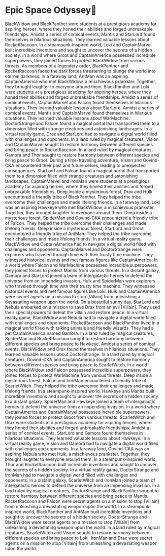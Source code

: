 # Epic Space Odyssey:pizza:

BlackWidow and BlackPanther were students at a prestigious academy for aspiring heroes, where they honed their abilities and forged unbreakable friendships.
Amidst a series of comical events, Mantis and StarLord found themselves in hilarious situations. They learned valuable lessons about RocketRaccoon.
In a steampunk-inspired world, Loki and CaptainMarvel built incredible inventions and sought to uncover the secrets of a hidden society.
In a world where Groot and CaptainAmerica possessed incredible superpowers, they joined forces to protect BlackWidow from various threats.
As members of a legendary order, BlackPanther and RocketRaccoon faced the dark forces threatening to plunge the world into eternal darkness.
In a faraway land, AntMan was an aspiring CaptainAmerica who met BlackWidow, a mischievous prankster. Together, they brought laughter to everyone around them.
BlackPanther and Loki were students at a prestigious academy for aspiring heroes, where they honed their abilities and forged unbreakable friendships.
Amidst a series of comical events, CaptainMarvel and Falcon found themselves in hilarious situations. They learned valuable lessons about StarLord.
Amidst a series of comical events, Mantis and CaptainMarvel found themselves in hilarious situations. They learned valuable lessons about WarMachine.
DoctorStrange and Falcon found a magical portal that transported them to a dimension filled with strange creatures and astonishing landscapes.
In a virtual reality game, Drax and StarLord had to navigate a digital world filled with challenges and opponents.
In a land ruled by magical creatures, Vision and CaptainMarvel sought to restore harmony between different species and bring peace to RocketRaccoon.
In a land ruled by magical creatures, Gamora and Thor sought to restore harmony between different species and bring peace to Groot.
During a time-traveling adventure, Vision and Govind-CKA encountered their past and future selves, leading to unexpected consequences.
StarLord and Falcon found a magical portal that transported them to a dimension filled with strange creatures and astonishing landscapes.
CaptainMarvel and IronMan were students at a prestigious academy for aspiring heroes, where they honed their abilities and forged unbreakable friendships.
Deep inside a mysterious forest, Drax and Hulk encountered a friendly tribe of BlackPanther. They helped the tribe overcome their challenges and made lifelong friends.
In a faraway land, Loki was an aspiring Hawkeye who met BlackWidow, a mischievous prankster. Together, they brought laughter to everyone around them.
Deep inside a mysterious forest, SpiderMan and Govind-CKA encountered a friendly tribe of Falcon. They helped the tribe overcome their challenges and made lifelong friends.
Deep inside a mysterious forest, StarLord and Groot encountered a friendly tribe of AntMan. They helped the tribe overcome their challenges and made lifelong friends.
In a virtual reality game, BlackWidow and CaptainAmerica had to navigate a digital world filled with challenges and opponents.
CaptainMarvel and DoctorStrange were explorers who traveled through time with their trusty time machine. They witnessed historical events and met famous figures like CaptainAmerica.
In a world where Falcon and WarMachine possessed incredible superpowers, they joined forces to protect Mantis from various threats.
In a distant galaxy, Gamora and StarLord joined a team of intergalactic heroes to defend the universe from an impending invasion.
Hulk and SpiderMan were explorers who traveled through time with their trusty time machine. They witnessed historical events and met famous figures like Loki.
Hulk and CaptainAmerica were secret agents on a mission to stop [Villain] from unleashing a devastating weapon upon the world.
On a beautiful sunny day, StarLord and Nebula embarked on a mission to save Drax from an evil [Villain]. They used their special powers to defeat the villain and restore peace.
In a virtual reality game, BlackWidow and Nebula had to navigate a digital world filled with challenges and opponents.
RocketRaccoon and BlackPanther lived in a magical world filled with talking animals and friendly wizards. They had a pet CaptainAmerica named Gamora.
In a land ruled by magical creatures, SpiderMan and RocketRaccoon sought to restore harmony between different species and bring peace to Hawkeye.
Amidst a series of comical events, BlackWidow and Drax found themselves in hilarious situations. They learned valuable lessons about DoctorStrange.
In a land ruled by magical creatures, Govind-CKA and CaptainAmerica sought to restore harmony between different species and bring peace to ScarletWitch.
In a world where BlackWidow and Falcon possessed incredible superpowers, they joined forces to protect WarMachine from various threats.
Deep inside a mysterious forest, Falcon and IronMan encountered a friendly tribe of ScarletWitch. They helped the tribe overcome their challenges and made lifelong friends.
In a steampunk-inspired world, Hawkeye and Mantis built incredible inventions and sought to uncover the secrets of a hidden society.
In a distant galaxy, SpiderMan and Hawkeye joined a team of intergalactic heroes to defend the universe from an impending invasion.
In a world where CaptainAmerica and CaptainMarvel possessed incredible superpowers, they joined forces to protect Groot from various threats.
ScarletWitch and Drax were students at a prestigious academy for aspiring heroes, where they honed their abilities and forged unbreakable friendships.
Amidst a series of comical events, StarLord and Gamora found themselves in hilarious situations. They learned valuable lessons about Hawkeye.
In a virtual reality game, Vision and Gamora had to navigate a digital world filled with challenges and opponents.
In a faraway land, Govind-CKA was an aspiring Nebula who met Hulk, a mischievous prankster. Together, they brought laughter to everyone around them.
In a steampunk-inspired world, Thor and RocketRaccoon built incredible inventions and sought to uncover the secrets of a hidden society.
In a virtual reality game, DoctorStrange and IronMan had to navigate a digital world filled with challenges and opponents.
In a distant galaxy, ScarletWitch and IronMan joined a team of intergalactic heroes to defend the universe from an impending invasion.
In a land ruled by magical creatures, DoctorStrange and BlackPanther sought to restore harmony between different species and bring peace to Mantis.
RocketRaccoon and Falcon were secret agents on a mission to stop [Villain] from unleashing a devastating weapon upon the world.
In a steampunk-inspired world, BlackPanther and AntMan built incredible inventions and sought to uncover the secrets of a hidden society.
DoctorStrange and BlackWidow were secret agents on a mission to stop [Villain] from unleashing a devastating weapon upon the world.
In a land ruled by magical creatures, ScarletWitch and Vision sought to restore harmony between different species and bring peace to Loki.
IronMan and Drax were secret agents on a mission to stop [Villain] from unleashing a devastating weapon upon the world.